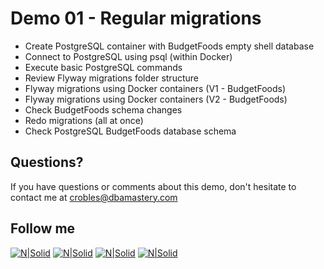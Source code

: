 # Demo 01 - Regular migrations

* Create PostgreSQL container with BudgetFoods empty shell database
* Connect to PostgreSQL using psql (within Docker)
* Execute basic PostgreSQL commands
* Review Flyway migrations folder structure
* Flyway migrations using Docker containers (V1 - BudgetFoods)
* Flyway migrations using Docker containers (V2 - BudgetFoods)
* Check BudgetFoods schema changes
* Redo migrations (all at once)
* Check PostgreSQL BudgetFoods database schema

## Questions?
If you have questions or comments about this demo, don't hesitate to contact me at <crobles@dbamastery.com>

## Follow me
[![N|Solid](http://dbamastery.com/wp-content/uploads/2018/08/if_twitter_circle_color_107170.png)](https://twitter.com/dbamastery) [![N|Solid](http://dbamastery.com/wp-content/uploads/2018/08/if_github_circle_black_107161.png)](https://github.com/dbamaster) [![N|Solid](http://dbamastery.com/wp-content/uploads/2018/08/if_linkedin_circle_color_107178.png)](https://www.linkedin.com/in/croblesdba/) [![N|Solid](http://dbamastery.com/wp-content/uploads/2018/08/if_browser_1055104.png)](http://dbamastery.com/)